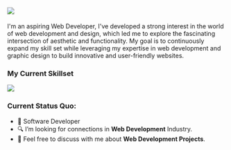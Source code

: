 <h1><strong><img src="https://readme-typing-svg.herokuapp.com?color=242938&lines=HI!+I'M+ARIEL;A+Web+Developer;" /></strong></h1> 
<p>I'm an aspiring Web Developer, I've developed a strong interest in the world of web development and design, which led me to explore the fascinating intersection of aesthetic and functionality. My goal is to continuously expand my skill set while leveraging my expertise in web development and graphic design to build innovative and user-friendly websites.</p>

### My Current Skillset
<img src="https://skillicons.dev/icons?i=html,css,js,react,git,github,photoshop,figma,vscode&theme=dark&perline=10" />

### Current Status Quo:
- 💼 Software Developer
- 🔍 I’m looking for connections in <strong>Web Development</strong> Industry.
- 💬 Feel free to discuss with me about <strong>Web Development Projects</strong>.


